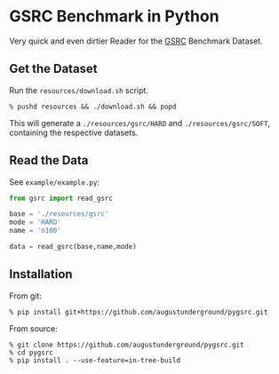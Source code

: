 # GSRC Benchmark in Python

Very quick and even dirtier Reader for the
[GSRC](http://vlsicad.eecs.umich.edu/BK/GSRCbench/) Benchmark Dataset.

## Get the Dataset

Run the `resources/download.sh` script.

```
% pushd resources && ./download.sh && popd
```

This will generate a `./resources/gsrc/HARD` and `./resources/gsrc/SOFT`,
containing the respective datasets.

## Read the Data

See `example/example.py`:

```python
from gsrc import read_gsrc

base = './resources/gsrc'
mode = 'HARD'
name = 'n100'

data = read_gsrc(base,name,mode)
```

## Installation

From git:

```
% pip install git+https://github.com/augustunderground/pygsrc.git
```

From source:

```
% git clone https://github.com/augustunderground/pygsrc.git
% cd pygsrc
% pip install . --use-feature=in-tree-build
```
